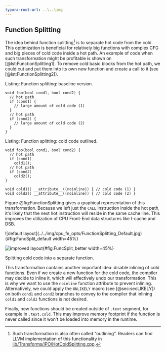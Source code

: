 ```yaml
---
typora-root-url: ..\..\img
---
```


## Function Splitting 

The idea behind function splitting[^13] is to separate hot code from the cold. This optimization is beneficial for relatively big functions with complex CFG and big pieces of cold code inside a hot path. An example of code when such transformation might be profitable is shown on [@lst:FunctionSplitting1]. To remove cold basic blocks from the hot path, we could cut and put them into its own new function and create a call to it (see [@lst:FunctionSplitting2]).

Listing: Function splitting: baseline version.

~~~~ {#lst:FunctionSplitting1 .cpp}
void foo(bool cond1, bool cond2) {
  // hot path
  if (cond1) {
    // large amount of cold code (1)
  }
  // hot path
  if (cond2) {
    // large amount of cold code (2)
  }
}
~~~~~~~~~~~~~~~~~~~~~~~~~~~~~~~~~~~~~~~~~~~~~~~~~

Listing: Function splitting: cold code outlined.

~~~~ {#lst:FunctionSplitting2 .cpp}
void foo(bool cond1, bool cond2) {
  // hot path
  if (cond1)
    cold1(); 
  // hot path
  if (cond2)
    cold2(); 
}

void cold1() __attribute__((noinline)) { // cold code (1) }
void cold2() __attribute__((noinline)) { // cold code (2) }
~~~~~~~~~~~~~~~~~~~~~~~~~~~~~~~~~~~~~~~~~~~~~~~~~

Figure @fig:FunctionSplitting gives a graphical representation of this transformation. Because we left just the `CALL` instruction inside the hot path, it's likely that the next hot instruction will reside in the same cache line. This improves the utilization of CPU Front-End data structures like I-cache and DSB.

<div id="fig:FunctionSplitting">
![default layout](../../img/cpu_fe_opts/FunctionSplitting_Default.jpg){#fig:FuncSplit_default width=45%}

![improved layout](../../img/cpu_fe_opts/FunctionSplitting_Improved.jpg){#fig:FuncSplit_better width=45%}

Splitting cold code into a separate function.
</div>

This transformation contains another important idea: disable inlining of cold functions. Even if we create a new function for the cold code, the compiler may decide to inline it, which will effectively undo our transformation. This is why we want to use the `noinline` function attribute to prevent inlining. Alternatively, we could apply the `UNLIKELY` macro (see [@sec:secLIKELY]) on both `cond1` and `cond2` branches to convey to the compiler that inlining `cold1` and `cold2` functions is not desired.

Finally, new functions should be created outside of `.text` segment, for example in `.text.cold`. This may improve memory footprint if the function is never called since it won't be loaded into memory in the runtime.

[^13]: Such transformation is also often called "outlining". Readers can find LLVM implementation of this functionality in [lib/Transforms/IPO/HotColdSplitting.cpp](http://llvm.org/doxygen/HotColdSplitting_8cpp_source.html).
